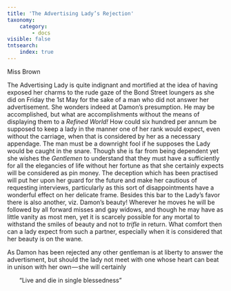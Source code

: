 ```yaml
---
title: 'The Advertising Lady’s Rejection'
taxonomy:
    category:
        - docs
visible: false
tntsearch:
    index: true
---
```


<div class="author">Miss Brown</div>

The Advertising Lady is quite indignant and mortified at the idea of having exposed her charms to the rude gaze of the Bond Street loungers as she did on Friday the 1st May for the sake of a man who did not answer her advertisement. She wonders indeed at Damon’s presumption. He may be accomplished, but what are accomplishments without the means of displaying them to a *Refined World!* How could six hundred per annum be supposed to keep a lady in the manner one of her rank would expect, even without the carriage, when that is considered by her as a necessary appendage. The man must be a downright fool if he supposes the Lady would be caught in the snare. Though she is far from being dependent yet she wishes the *Gentlemen* to understand that they must have a sufficiently for all the elegancies of life without her fortune as that she certainly expects will be considered as pin money. The deception which has been practised will put her upon her guard for the future and make her cautious of requesting interviews, particularly as this sort of disappointments have a wonderful effect on her delicate frame. Besides this bar to the Lady’s favor there is also another, viz. Damon’s beauty! Wherever he moves he will be followed by all forward misses and gay widows, and though he may have as little vanity as most men, yet it is scarcely possible for any mortal to withstand the smiles of beauty and not to *trifle* in return. What comfort then can a lady expect from such a partner, especially when it is considered that her beauty is on the wane.

As Damon has been rejected any other gentleman is at liberty to answer the advertisment, but should the lady not meet with one whose heart can beat in unison with her own — she will certainly  
  
&emsp;&emsp;“Live and die in single blessedness”
